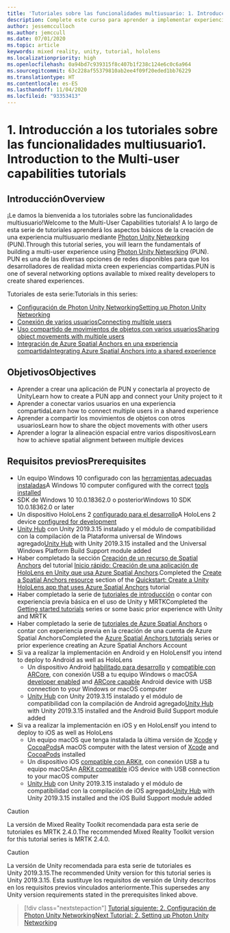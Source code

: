 ```yaml
---
title: 'Tutoriales sobre las funcionalidades multiusuario: 1. Introducción a los tutoriales sobre las funcionalidades multiusuario'
description: Complete este curso para aprender a implementar experiencias multiusuario compartidas en una aplicación de HoloLens 2.
author: jessemcculloch
ms.author: jemccull
ms.date: 07/01/2020
ms.topic: article
keywords: mixed reality, unity, tutorial, hololens
ms.localizationpriority: high
ms.openlocfilehash: 0a94bd7c939315f8c407b1f238c124e6c0c6a964
ms.sourcegitcommit: 63c228af55379810ab2ee4f09f20eded1bb76229
ms.translationtype: HT
ms.contentlocale: es-ES
ms.lasthandoff: 11/04/2020
ms.locfileid: "93353413"
---
```

# <a name="1-introduction-to-the-multi-user-capabilities-tutorials"></a><span data-ttu-id="383ee-105">1. Introducción a los tutoriales sobre las funcionalidades multiusuario</span><span class="sxs-lookup"><span data-stu-id="383ee-105">1. Introduction to the Multi-user capabilities tutorials</span></span>

## <a name="overview"></a><span data-ttu-id="383ee-106">Introducción</span><span class="sxs-lookup"><span data-stu-id="383ee-106">Overview</span></span>

<span data-ttu-id="383ee-107">¡Le damos la bienvenida a los tutoriales sobre las funcionalidades multiusuario!</span><span class="sxs-lookup"><span data-stu-id="383ee-107">Welcome to the Multi-User Capabilities tutorials!</span></span> <span data-ttu-id="383ee-108">A lo largo de esta serie de tutoriales aprenderá los aspectos básicos de la creación de una experiencia multiusuario mediante <a href="https://www.photonengine.com/PUN" target="_blank">Photon Unity Networking</a> (PUN).</span><span class="sxs-lookup"><span data-stu-id="383ee-108">Through this tutorial series, you will learn the fundamentals of building a multi-user experience using <a href="https://www.photonengine.com/PUN" target="_blank">Photon Unity Networking</a> (PUN).</span></span> <span data-ttu-id="383ee-109">PUN es una de las diversas opciones de redes disponibles para que los desarrolladores de realidad mixta creen experiencias compartidas.</span><span class="sxs-lookup"><span data-stu-id="383ee-109">PUN is one of several networking options available to mixed reality developers to create shared experiences.</span></span>

<span data-ttu-id="383ee-110">Tutoriales de esta serie:</span><span class="sxs-lookup"><span data-stu-id="383ee-110">Tutorials in this series:</span></span>

* [<span data-ttu-id="383ee-111">Configuración de Photon Unity Networking</span><span class="sxs-lookup"><span data-stu-id="383ee-111">Setting up Photon Unity Networking</span></span>](mr-learning-sharing-02.md)
* [<span data-ttu-id="383ee-112">Conexión de varios usuarios</span><span class="sxs-lookup"><span data-stu-id="383ee-112">Connecting multiple users</span></span>](mr-learning-sharing-03.md)
* [<span data-ttu-id="383ee-113">Uso compartido de movimientos de objetos con varios usuarios</span><span class="sxs-lookup"><span data-stu-id="383ee-113">Sharing object movements with multiple users</span></span>](mr-learning-sharing-04.md)
* [<span data-ttu-id="383ee-114">Integración de Azure Spatial Anchors en una experiencia compartida</span><span class="sxs-lookup"><span data-stu-id="383ee-114">Integrating Azure Spatial Anchors into a shared experience</span></span>](mr-learning-sharing-05.md)

## <a name="objectives"></a><span data-ttu-id="383ee-115">Objetivos</span><span class="sxs-lookup"><span data-stu-id="383ee-115">Objectives</span></span>

* <span data-ttu-id="383ee-116">Aprender a crear una aplicación de PUN y conectarla al proyecto de Unity</span><span class="sxs-lookup"><span data-stu-id="383ee-116">Learn how to create a PUN app and connect your Unity project to it</span></span>
* <span data-ttu-id="383ee-117">Aprender a conectar varios usuarios en una experiencia compartida</span><span class="sxs-lookup"><span data-stu-id="383ee-117">Learn how to connect multiple users in a shared experience</span></span>
* <span data-ttu-id="383ee-118">Aprender a compartir los movimientos de objetos con otros usuarios</span><span class="sxs-lookup"><span data-stu-id="383ee-118">Learn how to share the object movements with other users</span></span>
* <span data-ttu-id="383ee-119">Aprender a lograr la alineación espacial entre varios dispositivos</span><span class="sxs-lookup"><span data-stu-id="383ee-119">Learn how to achieve spatial alignment between multiple devices</span></span>

## <a name="prerequisites"></a><span data-ttu-id="383ee-120">Requisitos previos</span><span class="sxs-lookup"><span data-stu-id="383ee-120">Prerequisites</span></span>

* <span data-ttu-id="383ee-121">Un equipo Windows 10 configurado con las [herramientas adecuadas instaladas](../../install-the-tools.md)</span><span class="sxs-lookup"><span data-stu-id="383ee-121">A Windows 10 computer configured with the correct [tools installed](../../install-the-tools.md)</span></span>
* <span data-ttu-id="383ee-122">SDK de Windows 10 10.0.18362.0 o posterior</span><span class="sxs-lookup"><span data-stu-id="383ee-122">Windows 10 SDK 10.0.18362.0 or later</span></span>
* <span data-ttu-id="383ee-123">Un dispositivo HoloLens 2 [configurado para el desarrollo](../../platform-capabilities-and-apis/using-visual-studio.md#enabling-developer-mode)</span><span class="sxs-lookup"><span data-stu-id="383ee-123">A HoloLens 2 device [configured for development](../../platform-capabilities-and-apis/using-visual-studio.md#enabling-developer-mode)</span></span>
* <span data-ttu-id="383ee-124"><a href="https://docs.unity3d.com/Manual/GettingStartedInstallingHub.html" target="_blank">Unity Hub</a> con Unity 2019.3.15 instalado y el módulo de compatibilidad con la compilación de la Plataforma universal de Windows agregado</span><span class="sxs-lookup"><span data-stu-id="383ee-124"><a href="https://docs.unity3d.com/Manual/GettingStartedInstallingHub.html" target="_blank">Unity Hub</a> with Unity 2019.3.15 installed and the Universal Windows Platform Build Support module added</span></span>
* <span data-ttu-id="383ee-125">Haber completado la sección [Creación de un recurso de Spatial Anchors](https://docs.microsoft.com/azure/spatial-anchors/quickstarts/get-started-unity-hololens#create-a-spatial-anchors-resource) del tutorial [Inicio rápido: Creación de una aplicación de HoloLens en Unity que usa Azure Spatial Anchors](https://docs.microsoft.com/azure/spatial-anchors/quickstarts/get-started-unity-hololens).</span><span class="sxs-lookup"><span data-stu-id="383ee-125">Completed the [Create a Spatial Anchors resource](https://docs.microsoft.com/azure/spatial-anchors/quickstarts/get-started-unity-hololens#create-a-spatial-anchors-resource) section of the [Quickstart: Create a Unity HoloLens app that uses Azure Spatial Anchors](https://docs.microsoft.com/azure/spatial-anchors/quickstarts/get-started-unity-hololens) tutorial</span></span>
* <span data-ttu-id="383ee-126">Haber completado la serie de [tutoriales de introducción](mr-learning-base-01.md) o contar con experiencia previa básica en el uso de Unity y MRTK</span><span class="sxs-lookup"><span data-stu-id="383ee-126">Completed the [Getting started tutorials](mr-learning-base-01.md) series or some basic prior experience with Unity and MRTK</span></span>
* <span data-ttu-id="383ee-127">Haber completado la serie de [tutoriales de Azure Spatial Anchors](mr-learning-asa-01.md) o contar con experiencia previa en la creación de una cuenta de Azure Spatial Anchors</span><span class="sxs-lookup"><span data-stu-id="383ee-127">Completed the [Azure Spatial Anchors tutorials](mr-learning-asa-01.md) series or prior experience creating an Azure Spatial Anchors Account</span></span>
* <span data-ttu-id="383ee-128">Si va a realizar la implementación en Android y en HoloLens</span><span class="sxs-lookup"><span data-stu-id="383ee-128">If you intend to deploy to Android as well as HoloLens</span></span>
  * <span data-ttu-id="383ee-129">Un dispositivo Android <a href="https://developer.android.com/studio/debug/dev-options" target="_blank">habilitado para desarrollo</a> y <a href="https://developers.google.com/ar/discover/supported-devices" target="_blank">compatible con ARCore</a>, con conexión USB a tu equipo Windows o macOS</span><span class="sxs-lookup"><span data-stu-id="383ee-129">A <a href="https://developer.android.com/studio/debug/dev-options" target="_blank">developer enabled</a> and <a href="https://developers.google.com/ar/discover/supported-devices" target="_blank">ARCore capable</a> Android device with USB connection to your Windows or macOS computer</span></span>
  * <span data-ttu-id="383ee-130"><a href="https://docs.unity3d.com/Manual/GettingStartedInstallingHub.html" target="_blank">Unity Hub</a> con Unity 2019.3.15 instalado y el módulo de compatibilidad con la compilación de Android agregado</span><span class="sxs-lookup"><span data-stu-id="383ee-130"><a href="https://docs.unity3d.com/Manual/GettingStartedInstallingHub.html" target="_blank">Unity Hub</a> with Unity 2019.3.15 installed and the Android Build Support module added</span></span>
* <span data-ttu-id="383ee-131">Si va a realizar la implementación en iOS y en HoloLens</span><span class="sxs-lookup"><span data-stu-id="383ee-131">If you intend to deploy to iOS as well as HoloLens</span></span>
  * <span data-ttu-id="383ee-132">Un equipo macOS que tenga instalada la última versión de <a href="https://geo.itunes.apple.com/us/app/xcode/id497799835?mt=12" target="_blank">Xcode</a> y <a href="https://cocoapods.org" target="_blank">CocoaPods</a></span><span class="sxs-lookup"><span data-stu-id="383ee-132">A macOS computer with the latest version of <a href="https://geo.itunes.apple.com/us/app/xcode/id497799835?mt=12" target="_blank">Xcode</a> and <a href="https://cocoapods.org" target="_blank">CocoaPods</a> installed</span></span>
  * <span data-ttu-id="383ee-133">Un dispositivo iOS <a href="https://developer.apple.com/documentation/arkit/verifying_device_support_and_user_permission" target="_blank">compatible con ARKit</a>, con conexión USB a tu equipo macOS</span><span class="sxs-lookup"><span data-stu-id="383ee-133">An <a href="https://developer.apple.com/documentation/arkit/verifying_device_support_and_user_permission" target="_blank">ARKit compatible</a> iOS device with USB connection to your macOS computer</span></span>
  * <span data-ttu-id="383ee-134"><a href="https://docs.unity3d.com/Manual/GettingStartedInstallingHub.html" target="_blank">Unity Hub</a> con Unity 2019.3.15 instalado y el módulo de compatibilidad con la compilación de iOS agregado</span><span class="sxs-lookup"><span data-stu-id="383ee-134"><a href="https://docs.unity3d.com/Manual/GettingStartedInstallingHub.html" target="_blank">Unity Hub</a> with Unity 2019.3.15 installed and the iOS Build Support module added</span></span>

> [!CAUTION]
> <span data-ttu-id="383ee-135">La versión de Mixed Reality Toolkit recomendada para esta serie de tutoriales es MRTK 2.4.0.</span><span class="sxs-lookup"><span data-stu-id="383ee-135">The recommended Mixed Reality Toolkit version for this tutorial series is MRTK 2.4.0.</span></span>

> [!CAUTION]
> <span data-ttu-id="383ee-136">La versión de Unity recomendada para esta serie de tutoriales es Unity 2019.3.15.</span><span class="sxs-lookup"><span data-stu-id="383ee-136">The recommended Unity version for this tutorial series is Unity 2019.3.15.</span></span> <span data-ttu-id="383ee-137">Esta sustituye los requisitos de versión de Unity descritos en los requisitos previos vinculados anteriormente.</span><span class="sxs-lookup"><span data-stu-id="383ee-137">This supersedes any Unity version requirements stated in the prerequisites linked above.</span></span>

> [!div class="nextstepaction"]
> [<span data-ttu-id="383ee-138">Tutorial siguiente: 2. Configuración de Photon Unity Networking</span><span class="sxs-lookup"><span data-stu-id="383ee-138">Next Tutorial: 2. Setting up Photon Unity Networking</span></span>](mr-learning-sharing-02.md)
